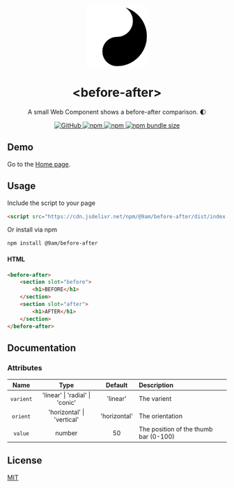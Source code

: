 <div align="center">
    <img src="https://raw.githubusercontent.com/9am/before-after/main/logo.svg" alt="before-after-logo" width="140" height="140" />
    <h1>&lt;before-after&gt;</h1>
	<p>A small Web Component shows a before-after comparison. 🌓</p>
    <p>
        <a href="https://github.com/9am/before-after/blob/main/LICENSE">
            <img alt="GitHub" src="https://img.shields.io/github/license/9am/before-after?style=flat-square&color=success">
        </a>
        <a href="https://www.npmjs.com/package/@9am/before-after">
            <img alt="npm" src="https://img.shields.io/npm/v/@9am/before-after?style=flat-square&color=orange">
        </a>
        <a href="https://www.npmjs.com/package/@9am/before-after">
            <img alt="npm" src="https://img.shields.io/npm/dt/@9am/before-after?style=flat-square&color=blue">
        </a>
        <a href="https://bundlephobia.com/package/@9am/before-after@latest">
            <img alt="npm bundle size" src="https://img.shields.io/bundlephobia/minzip/@9am/before-after?style=flat-square">
        </a>
    </p>
</div>


## Demo

Go to the [Home page](https://9am.github.io/before-after/).

## Usage

Include the script to your page

```html
<script src="https://cdn.jsdelivr.net/npm/@9am/before-after/dist/index.min.js"></script>
```

Or install via npm

```sh
npm install @9am/before-after 
```

#### HTML

```html
<before-after>
    <section slot="before">
        <h1>BEFORE</h1>
    </section>
    <section slot="after">
        <h1>AFTER</h1>
    </section>
</before-after>
```

## Documentation

### Attributes

|Name|Type|Default|Description|
|:--:|:--:|:-----:|:----------|
|`varient`|'linear' \| 'radial' \| 'conic'|'linear'|The varient|
|`orient`|'horizontal' \| 'vertical'|'horizontal'|The orientation|
|`value`|number|50|The position of the thumb bar (0-100)|

## License
[MIT](LICENSE)
